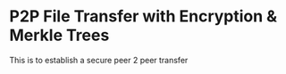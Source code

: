 # P2P File Transfer with Encryption & Merkle Trees
 This is to establish a secure peer 2 peer transfer

